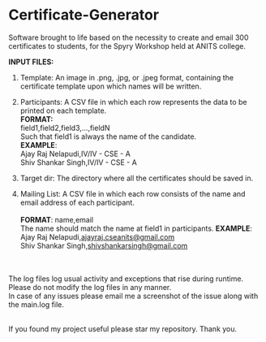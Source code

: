 # Certificate-Generator
Software brought to life based on the necessity to create and email 300 certificates to students, for the Spyry Workshop held at ANITS college.

**INPUT FILES:**
1. Template: An image in .png, .jpg, or .jpeg format, containing the certificate template upon which names will be written.<br>
2. Participants: A CSV file in which each row represents the data to be printed on each template.<br>
**FORMAT:**<br>
field1,field2,field3,...,fieldN<br>
Such that field1 is always the name of the candidate.  
**EXAMPLE**:<br>
Ajay Raj Nelapudi,IV/IV - CSE - A<br>
Shiv Shankar Singh,IV/IV - CSE - A<br>

3. Target dir: The directory where all the certificates should be saved in.<br>
4. Mailing List: A CSV file in which each row consists of the name and email address of each participant.<br><br>
**FORMAT**:
name,email<br>
The name should match the name at field1 in participants.
**EXAMPLE**:<br>
Ajay Raj Nelapudi,ajayraj.cseanits@gmail.com<br>
Shiv Shankar Singh,shivshankarsingh@gmail.com<br><br><br>

The log files log usual activity and exceptions that rise during runtime. Please do not modify the log files in any manner.<br>
In case of any issues please email me a screenshot of the issue along with the main.log file.<br><br>

If you found my project useful please star my repository. Thank you.
